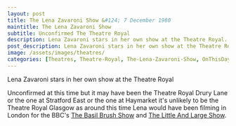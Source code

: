 ```yaml
---
layout: post
title: The Lena Zavaroni Show &#124; 7 December 1980
maintitle: The Lena Zavaroni Show
subtitle: Unconfirmed The Theatre Royal
description: Lena Zavaroni stars in her own show at the Theatre Royal.
post_description: Lena Zavaroni stars in her own show at the Theatre Royal.
image: /assets/images/theatres/
categories: [Theatres, Theatre-Royal, The-Lena-Zavaroni-Show, OnThisDay7December]
---
```


Lena Zavaroni stars in her own show at the Theatre Royal

Unconfirmed at this time but it may have been the Theatre Royal Drury Lane or the one at Stratford East or the one at Haymarket it's unlikely to be the Theatre Royal Glasgow as around this time Lena would have been filming in London for the BBC's [The Basil Brush Show](/1980-12-13-the-basil-brush-show) and [The Little And Large Show](/1980-12-20-the-little-and-large-show).
